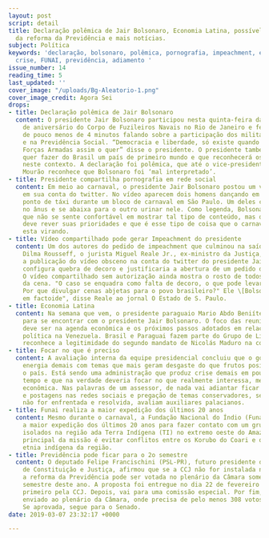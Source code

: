 ```yaml
---
layout: post
script: detail
title: Declaração polêmica de Jair Bolsonaro, Economia Latina, possível adiamento
  da reforma da Previdência e mais notícias.
subject: Política
keywords: 'declaração, bolsonaro, polêmica, pornografia, impeachment, economia, Venezuela,
  crise, FUNAI, previdência, adiamento '
issue_number: 14
reading_time: 5
last_updated: ''
cover_image: "/uploads/Bg-Aleatorio-1.png"
cover_image_credit: Agora Sei
drops:
- title: Declaração polêmica de Jair Bolsonaro
  content: O presidente Jair Bolsonaro participou nesta quinta-feira da cerimônia
    de aniversário do Corpo de Fuzileiros Navais no Rio de Janeiro e fez um discurso
    de pouco menos de 4 minutos falando sobre a participação dos militares na democracia
    e na Previdência Social. “Democracia e liberdade, só existe quando a sua respectiva
    Forças Armadas assim o quer” disse o presidente. O presidente também disse que
    quer fazer do Brasil um país de primeiro mundo e que reconhecerá os militares
    neste contexto. A declaração foi polêmica, que até o vice-presidente Hamilton
    Mourão reconhece que Bolsonaro foi ‘mal interpretado’.
- title: Presidente compartilha pornografia em rede social
  content: Em meio ao carnaval, o presidente Jair Bolsonaro postou um vídeo com pornográfico
    em sua conta do twitter. No vídeo aparecem dois homens dançando em cima de um
    ponto de táxi durante um bloco de carnaval em São Paulo. Um deles coloca o dedo
    no ânus e se abaixa para o outro urinar nele. Como legenda, Bolsonaro escreveu
    que não se sente confortável em mostrar tal tipo de conteúdo, mas que a população
    deve rever suas prioridades e que é esse tipo de coisa que o carnaval brasileiro
    esta virando.
- title: Vídeo compartilhado pode gerar Impeachment do presidente
  content: Um dos autores do pedido de impeachment que culminou na saída da ex –presidente
    Dilma Rousseff, o jurista Miguel Reale Jr., ex-ministro da Justiça, avalia que
    a publicação do vídeo obsceno na conta do twitter do presidente Jair Bolsonaro
    configura quebra de decoro e justificaria a abertura de um pedido de impeachment.
    O vídeo compartilhado sem autorização ainda mostra o rosto de todos que participam
    da cena. "O caso se enquadra como falta de decoro, o que pode levar ao impeachment.
    Por que divulgar cenas abjetas para o povo brasileiro?" Ele \[Bolsonaro\] só pensa
    em factoide", disse Reale ao jornal O Estado de S. Paulo.
- title: Economia Latina
  content: Na semana que vem, o presidente paraguaio Mario Abdo Beniítez vem ao Brasil
    para se encontrar com o presidente Jair Bolsonaro. O foco das reuniões oficiais
    deve ser na agenda econômica e os próximos passos adotados em relação à crise
    política na Venezuela. Brasil e Paraguai fazem parte do Grupo de Lima que não
    reconhece a legitimidade do segundo mandato de Nicolás Maduro na comando da Venezuela.
- title: Focar no que é preciso
  content: A avaliação interna da equipe presidencial concluiu que o governo perde
    energia demais com temas que mais geram desgaste do que frutos positivos para
    o país. Está sendo uma administração que produz crise demais em pouco espaço de
    tempo e que na verdade deveria focar no que realmente interessa, medidas na área
    econômica. Nas palavras de um assessor, de nada vai adiantar ficar fazendo discursos
    e postagens nas redes sociais e pregação de temas conservadores, se a crise econômica
    não for enfrentada e resolvida, avaliam auxiliares palacianos.
- title: Funai realiza a maior expedição dos últimos 20 anos
  content: Mesmo durante o carnaval, a Fundação Nacional do Índio (Funai) preparou
    a maior expedição dos últimos 20 anos para fazer contato com um grupo de índios
    isolados na região ada Terra Indígena (TI) no extremo oeste do Amazonas. O objetivo
    principal da missão é evitar conflitos entre os Korubo do Coari e os Matis, outra
    etnia indígena da região.
- title: Previdência pode ficar para o 2o semestre
  content: O deputado Felipe Francischini (PSL-PR), futuro presidente da Comissão
    de Constituição e Justiça, afirmou que se a CCJ não for instalada na próxima semana,
    a reforma da Previdência pode ser votada no plenário da Câmara somente no segundo
    semestre deste ano. A proposta foi entregue no dia 22 de fevereiro e será analisada
    primeiro pela CCJ. Depois, vai para uma comissão especial. Por fim, o texto será
    enviado ao plenário da Câmara, onde precisa de pelo menos 308 votos dos 513 deputados.
    Se aprovada, segue para o Senado.
date: 2019-03-07 23:32:17 +0000

---
```

